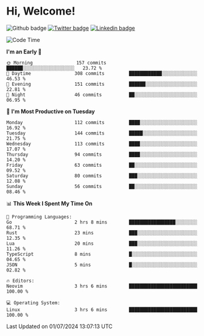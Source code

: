   # Hi, Welcome!
  ![Github badge](https://img.shields.io/github/followers/kraken-afk.svg?style=social&label=Follow&maxAge=2592000)
  [![Twitter badge](https://img.shields.io/badge/-Twitter-00acee?style=flat-square&logo=Twitter&logoColor=white)](https://twitter.com/trshppl)
  [![Linkedin badge](https://img.shields.io/badge/LinkedIn-0077B5?style=flat-square&logo=linkedin&logoColor=white)](https://www.linkedin.com/in/noveanrer)
<!--START_SECTION:waka-->
![Code Time](http://img.shields.io/badge/Code%20Time-236%20hrs%2019%20mins-blue)

**I'm an Early 🐤** 

```text
🌞 Morning                157 commits         ██████░░░░░░░░░░░░░░░░░░░   23.72 % 
🌆 Daytime                308 commits         ████████████░░░░░░░░░░░░░   46.53 % 
🌃 Evening                151 commits         ██████░░░░░░░░░░░░░░░░░░░   22.81 % 
🌙 Night                  46 commits          ██░░░░░░░░░░░░░░░░░░░░░░░   06.95 % 
```
📅 **I'm Most Productive on Tuesday** 

```text
Monday                   112 commits         ████░░░░░░░░░░░░░░░░░░░░░   16.92 % 
Tuesday                  144 commits         █████░░░░░░░░░░░░░░░░░░░░   21.75 % 
Wednesday                113 commits         ████░░░░░░░░░░░░░░░░░░░░░   17.07 % 
Thursday                 94 commits          ████░░░░░░░░░░░░░░░░░░░░░   14.20 % 
Friday                   63 commits          ██░░░░░░░░░░░░░░░░░░░░░░░   09.52 % 
Saturday                 80 commits          ███░░░░░░░░░░░░░░░░░░░░░░   12.08 % 
Sunday                   56 commits          ██░░░░░░░░░░░░░░░░░░░░░░░   08.46 % 
```


📊 **This Week I Spent My Time On** 

```text
💬 Programming Languages: 
Go                       2 hrs 8 mins        █████████████████░░░░░░░░   68.71 % 
Rust                     23 mins             ███░░░░░░░░░░░░░░░░░░░░░░   12.35 % 
Lua                      20 mins             ███░░░░░░░░░░░░░░░░░░░░░░   11.26 % 
TypeScript               8 mins              █░░░░░░░░░░░░░░░░░░░░░░░░   04.65 % 
JSON                     5 mins              █░░░░░░░░░░░░░░░░░░░░░░░░   02.82 % 

🔥 Editors: 
Neovim                   3 hrs 6 mins        █████████████████████████   100.00 % 

💻 Operating System: 
Linux                    3 hrs 6 mins        █████████████████████████   100.00 % 
```


 Last Updated on 01/07/2024 13:07:13 UTC
<!--END_SECTION:waka-->